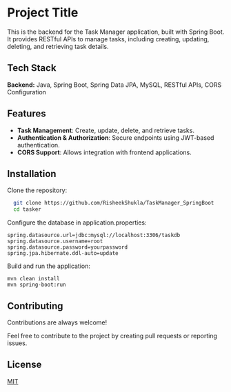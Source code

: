 
# Project Title

This is the backend for the Task Manager application, built with Spring Boot. It provides RESTful APIs to manage tasks, including creating, updating, deleting, and retrieving task details.

## Tech Stack

**Backend:** Java, Spring Boot, Spring Data JPA, MySQL, RESTful APIs, CORS Configuration


## Features

- **Task Management**: Create, update, delete, and retrieve tasks.
- **Authentication & Authorization**: Secure endpoints using JWT-based authentication.
- **CORS Support**: Allows integration with frontend applications.


## Installation

Clone the repository:

```bash
  git clone https://github.com/RisheekShukla/TaskManager_SpringBoot
  cd tasker
```

Configure the database in application.properties:
```
spring.datasource.url=jdbc:mysql://localhost:3306/taskdb
spring.datasource.username=root
spring.datasource.password=yourpassword
spring.jpa.hibernate.ddl-auto=update
```

Build and run the application:
```
mvn clean install
mvn spring-boot:run
```

## Contributing

Contributions are always welcome!

Feel free to contribute to the project by creating pull requests or reporting issues.


## License

[MIT](https://choosealicense.com/licenses/mit/)
